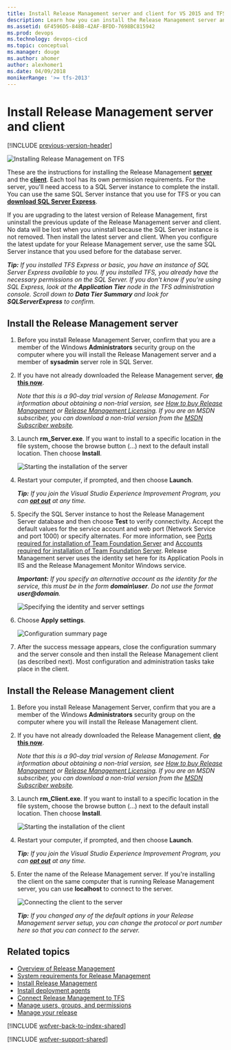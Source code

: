 ```yaml
---
title: Install Release Management server and client for VS 2015 and TFS 2015
description: Learn how you can install the Release Management server and client for VS 2015 and Team Foundation Server (TFS) 2015.
ms.assetid: 6F4596D5-848B-42AF-BFDD-7698BC815942
ms.prod: devops
ms.technology: devops-cicd
ms.topic: conceptual
ms.manager: douge
ms.author: ahomer
author: alexhomer1
ms.date: 04/09/2018
monikerRange: '>= tfs-2013'
---
```


# Install Release Management server and client 

[!INCLUDE [previous-version-header](../../_shared/previous-version-header.md)]

![Installing Release Management on TFS](_img/install-server-client-01.png)

These are the instructions for installing the Release Management 
**[server](#installserver)** and the **[client](#installclient)**. 
Each tool has its own permission requirements. For the server, 
you'll need access to a SQL Server instance to complete the install. You can 
use the same SQL Server instance that you use for TFS or you can 
**[download SQL Server Express](https://www.microsoft.com/download/details.aspx?id=42299)**.

If you are upgrading to the latest version of Release Management, first 
uninstall the previous update of the Release Management server and client. 
No data will be lost when you uninstall because the SQL Server instance is 
not removed. Then install the latest server and client. When you configure 
the latest update for your Release Management server, use the same SQL Server 
instance that you used before for the database server.

***Tip:*** _If you installed TFS Express or basic, you have an instance of 
SQL Server Express available to you. If you installed TFS, you already have 
the necessary permissions on the SQL Server. If you don't know if you're 
using SQL Express, look at the **Application Tier** node in the TFS 
administration console. Scroll down to **Data Tier Summary** and look for 
**SQLServerExpress** to confirm._

<a name="installserver"></a>
## Install the Release Management server
 
1. Before you install Release Management Server, confirm that you are a 
   member of the Windows **Administrators** security group on the computer 
   where you will install the Release Management server and a member of 
   **sysadmin** server role in SQL Server.

1. If you have not already downloaded the Release Management server, 
   **[do this now](https://www.visualstudio.com/downloads/download-visual-studio-vs)**.

   _Note that this is a 90-day trial version of Release Management. For 
   information about obtaining a non-trial version, see 
   [How to buy Release Management](http://www.visualstudio.com/products/how-to-buy-release-management-vs)
   or 
   [Release Management Licensing](http://www.visualstudio.com/release-mgmt-licensing-vs). 
   If you are an MSDN subscriber, you can download a non-trial version from the 
   [MSDN Subscriber website](https://msdn.microsoft.com/subscriptions/downloads/)._ 
 
1. Launch **rm_Server.exe**. If you want to install to a specific location 
   in the file system, choose the browse button (...) next to the default 
   install location. Then choose **Install**. 
   
   ![Starting the installation of the server](_img/install-server-client-02.png)

1. Restart your computer, if prompted, and then choose **Launch**. 

   ***Tip:*** _If you join the Visual Studio Experience Improvement Program, 
   you can **[opt out](../manage-your-release.md#optout)** at any time._ 

1. Specify the SQL Server instance to host the Release Management Server 
   database and then choose **Test** to verify connectivity. Accept the default 
   values for the service account and web port (Network Service and port 1000) 
   or specify alternates. For more information, see 
   [Ports required for installation of Team Foundation Server](/tfs/server/architecture/required-ports.md)
   and
   [Accounts required for installation of Team Foundation Server](/tfs/server/requirements.md#accounts).
   Release Management server uses the identity set here for its Application 
   Pools in IIS and the Release Management Monitor Windows service. 

   ***Important:*** _If you specify an alternative account as the identity for 
   the service, this must be in the form **domain\user**. Do not use the format 
   **user@domain**._
 
   ![Specifying the identity and server settings](_img/install-server-client-03.png)

1. Choose **Apply settings**.

   ![Configuration summary page](_img/install-server-client-04.png)

1. After the success message appears, close the configuration summary and 
   the server console and then install the Release Management client (as 
   described next). Most configuration and administration tasks take place in 
   the client.

<a name="installclient"></a>
## Install the Release Management client
 
1. Before you install Release Management Server, confirm that you are a 
   member of the Windows **Administrators** security group on the computer 
   where you will install the Release Management client.

1. If you have not already downloaded the Release Management client, 
   **[do this now](https://www.visualstudio.com/downloads/download-visual-studio-vs)**.

   _Note that this is a 90-day trial version of Release Management. For 
   information about obtaining a non-trial version, see 
   [How to buy Release Management](http://www.visualstudio.com/products/how-to-buy-release-management-vs)
   or 
   [Release Management Licensing](http://www.visualstudio.com/release-mgmt-licensing-vs). 
   If you are an MSDN subscriber, you can download a non-trial version from the 
   [MSDN Subscriber website](https://msdn.microsoft.com/subscriptions/downloads/)._ 
 
1. Launch **rm_Client.exe**. If you want to install to a specific location 
   in the file system, choose the browse button (...) next to the default 
   install location. Then choose **Install**. 
   
   ![Starting the installation of the client](_img/install-server-client-05.png)

1. Restart your computer, if prompted, and then choose **Launch**. 

   ***Tip:*** _If you join the Visual Studio Experience Improvement Program, 
   you can **[opt out](../manage-your-release.md#optout)** at any time._ 

1. Enter the name of the Release Management server. If you're installing the 
   client on the same computer that is running Release Management server, you 
   can use **localhost** to connect to the server.

   ![Connecting the client to the server](_img/install-server-client-06.png)

   ***Tip:*** _If you changed any of the default options in your Release 
   Management server setup, you can change the protocol or port number here so 
   that you can connect to the server._

## Related topics

* [Overview of Release Management](../release-management-overview.md)
* [System requirements for Release Management](system-requirements.md)
* [Install Release Management](../install-release-management.md)
* [Install deployment agents](install-deployment-agent.md)
* [Connect Release Management to TFS](connect-to-tfs.md)
* [Manage users, groups, and permissions](../add-users-and-groups.md)
* [Manage your release](../manage-your-release.md) 
 
[!INCLUDE [wpfver-back-to-index-shared](../../_shared/wpfver-back-to-index-shared.md)]
 
[!INCLUDE [wpfver-support-shared](../../_shared/wpfver-support-shared.md)]
